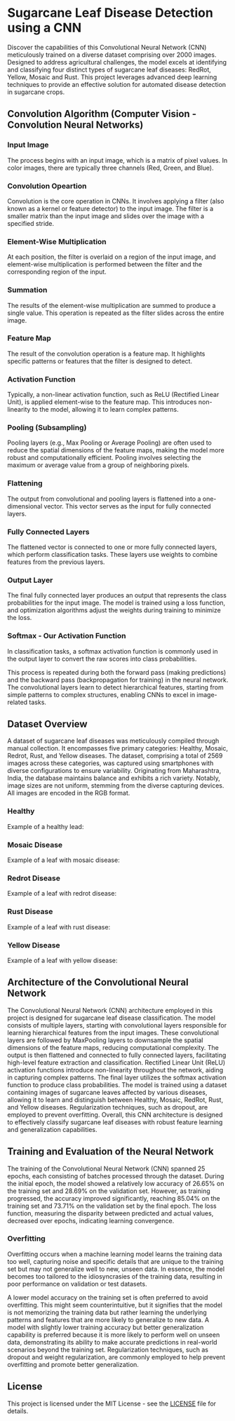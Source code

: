 # Sugarcane Leaf Disease Detection using a CNN

Discover the capabilities of this Convolutional Neural Network (CNN) meticulously trained on a diverse dataset comprising over 2000 images. Designed to address agricultural challenges, the model excels at identifying and classifying four distinct types of sugarcane leaf diseases: RedRot, Yellow, Mosaic and Rust. This project leverages advanced deep learning techniques to provide an effective solution for automated disease detection in sugarcane crops.

## Convolution Algorithm (Computer Vision - Convolution Neural Networks)

### Input Image

The process begins with an input image, which is a matrix of pixel values. In color images, there are typically three channels (Red, Green, and Blue).

### Convolution Opeartion

Convolution is the core operation in CNNs. It involves applying a filter (also known as a kernel or feature detector) to the input image. The filter is a smaller matrix than the input image and slides over the image with a specified stride.

### Element-Wise Multiplication

At each position, the filter is overlaid on a region of the input image, and element-wise multiplication is performed between the filter and the corresponding region of the input.

### Summation

The results of the element-wise multiplication are summed to produce a single value. This operation is repeated as the filter slides across the entire image.

### Feature Map

The result of the convolution operation is a feature map. It highlights specific patterns or features that the filter is designed to detect.

### Activation Function

Typically, a non-linear activation function, such as ReLU (Rectified Linear Unit), is applied element-wise to the feature map. This introduces non-linearity to the model, allowing it to learn complex patterns.

### Pooling (Subsampling)

Pooling layers (e.g., Max Pooling or Average Pooling) are often used to reduce the spatial dimensions of the feature maps, making the model more robust and computationally efficient. Pooling involves selecting the maximum or average value from a group of neighboring pixels.

### Flattening

The output from convolutional and pooling layers is flattened into a one-dimensional vector. This vector serves as the input for fully connected layers.

### Fully Connected Layers

The flattened vector is connected to one or more fully connected layers, which perform classification tasks. These layers use weights to combine features from the previous layers.

### Output Layer

The final fully connected layer produces an output that represents the class probabilities for the input image. The model is trained using a loss function, and optimization algorithms adjust the weights during training to minimize the loss.

### Softmax - Our Activation Function

In classification tasks, a softmax activation function is commonly used in the output layer to convert the raw scores into class probabilities.

This process is repeated during both the forward pass (making predictions) and the backward pass (backpropagation for training) in the neural network. The convolutional layers learn to detect hierarchical features, starting from simple patterns to complex structures, enabling CNNs to excel in image-related tasks.

## Dataset Overview


A dataset of sugarcane leaf diseases was meticulously compiled through manual collection. It encompasses five primary categories: Healthy, Mosaic, Redrot, Rust, and Yellow diseases. The dataset, comprising a total of 2569 images across these categories, was captured using smartphones with diverse configurations to ensure variability. Originating from Maharashtra, India, the database maintains balance and exhibits a rich variety. Notably, image sizes are not uniform, stemming from the diverse capturing devices. All images are encoded in the RGB format.

### Healthy

Example of a healthy lead:



### Mosaic Disease

Example of a leaf with mosaic disease:



### Redrot Disease

Example of a leaf with redrot disease:



### Rust Disease

Example of a leaf with rust disease:



### Yellow Disease

Example of a leaf with yellow disease:

## Architecture of the Convolutional Neural Network

The Convolutional Neural Network (CNN) architecture employed in this project is designed for sugarcane leaf disease classification. The model consists of multiple layers, starting with convolutional layers responsible for learning hierarchical features from the input images. These convolutional layers are followed by MaxPooling layers to downsample the spatial dimensions of the feature maps, reducing computational complexity. The output is then flattened and connected to fully connected layers, facilitating high-level feature extraction and classification. Rectified Linear Unit (ReLU) activation functions introduce non-linearity throughout the network, aiding in capturing complex patterns. The final layer utilizes the softmax activation function to produce class probabilities. The model is trained using a dataset containing images of sugarcane leaves affected by various diseases, allowing it to learn and distinguish between Healthy, Mosaic, RedRot, Rust, and Yellow diseases. Regularization techniques, such as dropout, are employed to prevent overfitting. Overall, this CNN architecture is designed to effectively classify sugarcane leaf diseases with robust feature learning and generalization capabilities.

## Training and Evaluation of the Neural Network

The training of the Convolutional Neural Network (CNN) spanned 25 epochs, each consisting of batches processed through the dataset. During the initial epoch, the model showed a relatively low accuracy of 26.65% on the training set and 28.69% on the validation set. However, as training progressed, the accuracy improved significantly, reaching 85.04% on the training set and 73.71% on the validation set by the final epoch. The loss function, measuring the disparity between predicted and actual values, decreased over epochs, indicating learning convergence.

### Overfitting


Overfitting occurs when a machine learning model learns the training data too well, capturing noise and specific details that are unique to the training set but may not generalize well to new, unseen data. In essence, the model becomes too tailored to the idiosyncrasies of the training data, resulting in poor performance on validation or test datasets.

A lower model accuracy on the training set is often preferred to avoid overfitting. This might seem counterintuitive, but it signifies that the model is not memorizing the training data but rather learning the underlying patterns and features that are more likely to generalize to new data. A model with slightly lower training accuracy but better generalization capability is preferred because it is more likely to perform well on unseen data, demonstrating its ability to make accurate predictions in real-world scenarios beyond the training set. Regularization techniques, such as dropout and weight regularization, are commonly employed to help prevent overfitting and promote better generalization.

## License

This project is licensed under the MIT License - see the [LICENSE](LICENSE) file for details.
